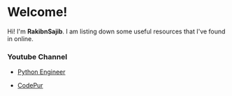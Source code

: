 # Welcome!

Hi! I'm **RakibnSajib**. I am listing down some useful resources that I've found in online.


### Youtube Channel

 - [Python Engineer](https://www.youtube.com/c/PythonEngineer/)
 
 - [CodePur](https://www.youtube.com/c/HelloCodepur)


